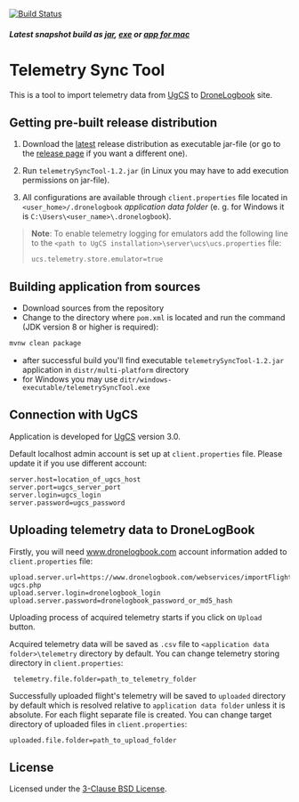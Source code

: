 [![Build Status](https://travis-ci.org/ugcs/dronelogbook.svg?branch=master)](https://travis-ci.org/ugcs/dronelogbook)

##### Latest snapshot build as [jar](https://ugcs.github.io/dronelogbook/telemetrySyncTool.jar), [exe](https://ugcs.github.io/dronelogbook/telemetrySyncTool.exe) or [app for mac](https://ugcs.github.io/dronelogbook/telemetrySyncTool.tar.gz) 

# Telemetry Sync Tool
This is a tool to import telemetry data from [UgCS](www.ugcs.com) to [DroneLogbook](www.dronelogbook.com) site.

## Getting pre-built release distribution
1. Download the [latest](https://github.com/ugcs/dronelogbook/releases/latest) release distribution as executable jar-file (or go to the [release page](https://github.com/ugcs/dronelogbook/releases) if you want a different one).

2. Run `telemetrySyncTool-1.2.jar` (in Linux you may have to add execution permissions on jar-file).

3. All configurations are available through `client.properties` file located in `<user_home>/.dronelogbook` _application data folder_ (e. g. for Windows it is `C:\Users\<user_name>\.dronelogbook`).

> **Note**: To enable telemetry logging for emulators add the following line to the `<path to UgCS installation>\server\ucs\ucs.properties` file:
> ```properties
> ucs.telemetry.store.emulator=true
> ```

## Building application from sources
* Download sources from the repository
* Change to the directory where `pom.xml` is located and run the command (JDK version 8 or higher is required):
```bash
mvnw clean package
```
* after successful build you'll find executable `telemetrySyncTool-1.2.jar` application in `distr/multi-platform` directory
* for Windows you may use `ditr/windows-executable/telemetrySyncTool.exe`

## Connection with UgCS
Application is developed for [UgCS](www.ugcs.com) version 3.0.

Default localhost admin account is set up at `client.properties` file. Please update it if you use different account:
```properties
server.host=location_of_ugcs_host
server.port=ugcs_server_port
server.login=ugcs_login
server.password=ugcs_password
```


## Uploading telemetry data to DroneLogBook 

Firstly, you will need www.dronelogbook.com account information added to `client.properties` file:

```properties
upload.server.url=https://www.dronelogbook.com/webservices/importFlight-ugcs.php
upload.server.login=dronelogbook_login
upload.server.password=dronelogbook_password_or_md5_hash
```

Uploading process of acquired telemetry starts if you click on `Upload` button.

Acquired telemetry data will be saved as `.csv` file to `<application data folder>\telemetry` directory by default. You can change telemetry storing directory in `client.properties`:
```properties
 telemetry.file.folder=path_to_telemetry_folder
 ```

Successfully uploaded flight's telemetry will be saved to `uploaded` directory by default which is resolved relative to `application data folder` unless it is absolute. For each flight separate file is created. You can change target directory of uploaded files in `client.properties`:
 ```properties
 uploaded.file.folder=path_to_upload_folder
 ```
 
 License
 -------
 
 Licensed under the [3-Clause BSD License](./LICENSE).